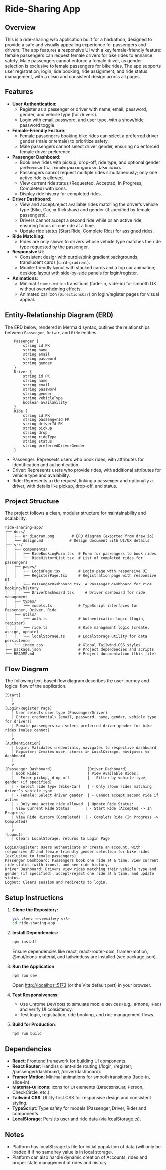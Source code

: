 
# Ride-Sharing App

## Overview
This is a ride-sharing web application built for a hackathon, designed to provide a safe and visually appealing experience for passengers and drivers. The app features a responsive UI with a key female-friendly feature: female passengers can request female drivers for bike rides to enhance safety. Male passengers cannot enforce a female driver, as gender selection is exclusive to female passengers for bike rides. The app supports user registration, login, ride booking, ride assignment, and ride status management, with a clean and consistent design across all pages.

## Features
- **User Authentication**:
  - Register as a passenger or driver with name, email, password, gender, and vehicle type (for drivers).
  - Login with email, password, and user type, with a show/hide password toggle.
- **Female-Friendly Feature**:
  - Female passengers booking bike rides can select a preferred driver gender (male or female) to prioritize safety.
  - Male passengers cannot select driver gender, ensuring no enforced female driver preference.
- **Passenger Dashboard**:
  - Book new rides with pickup, drop-off, ride type, and optional gender preference (for female passengers on bike rides).
  - Passengers cannot request multiple rides simultaneously; only one active ride is allowed.
  - View current ride status (Requested, Accepted, In Progress, Completed) with icons.
  - Display ride history for completed rides.
- **Driver Dashboard**:
  - View and accept/reject available rides matching the driver’s vehicle type (Bike, Car, or Rickshaw) and gender (if specified by female passengers).
  - Drivers cannot accept a second ride while on an active ride, ensuring focus on one ride at a time.
  - Update ride status (Start Ride, Complete Ride) for assigned rides.
- **Ride Matching**:
  - Rides are only shown to drivers whose vehicle type matches the ride type requested by the passenger.
- **Responsive UI**:
  - Consistent design with purple/pink gradient backgrounds, translucent cards (`card-gradient`).
  - Mobile-friendly layout with stacked cards and a top car animation; desktop layout with side-by-side panels for login/register.
- **Animations**:
  - Minimal `framer-motion` transitions (fade-in, slide-in) for smooth UX without overwhelming effects.
  - Animated car icon (`DirectionsCar`) on login/register pages for visual appeal.

## Entity-Relationship Diagram (ERD)
The ERD below, rendered in Mermaid syntax, outlines the relationships between `Passenger`, `Driver`, and `Ride` entities.

```mermaid
    Passenger {
        string id PK
        string name
        string email
        string password
        string gender
    }
    Driver {
        string id PK
        string name
        string email
        string password
        string gender
        string vehicleType
        boolean availability
    }
    Ride {
        string id PK
        string passengerId FK
        string driverId FK
        string pickup
        string drop
        string rideType
        string status
        string preferredDriverGender
    }
````


- Passenger: Represents users who book rides, with attributes for identification and authentication.
- Driver: Represents users who provide rides, with additional attributes for vehicle type and availability.
- Ride: Represents a ride request, linking a passenger and optionally a driver, with details like pickup, drop-off, and status.


## Project Structure

The project follows a clean, modular structure for maintainability and scalability.

```
ride-sharing-app/
├── docs/
│   ├── er_diagram.png        # ERD diagram (exported from draw.io)
│   └── design.md            # Design document with UI/UX details
├── src/
│   ├── components/
│   │   ├── RideBookingForm.tsx  # Form for passengers to book rides
│   │   └── RideHistoryList.tsx  # List of completed rides for passengers
│   ├── pages/
│   │   ├── LoginPage.tsx        # Login page with responsive UI
│   │   ├── RegisterPage.tsx     # Registration page with responsive UI
│   │   ├── PassengerDashboard.tsx  # Passenger dashboard for ride booking/history
│   │   └── DriverDashboard.tsx     # Driver dashboard for ride management
│   ├── types/
│   │   └── models.ts            # TypeScript interfaces for Passenger, Driver, Ride
│   ├── utils/
│   │   ├── auth.ts              # Authentication logic (login, register)
│   │   ├── ride.ts              # Ride management logic (create, assign, update)
│   │   └── localStorage.ts      # LocalStorage utility for data persistence
│   └── index.css                # Global Tailwind CSS styles
├── package.json                 # Project dependencies and scripts
└── README.md                    # Project documentation (this file)
```

## Flow Diagram

The following text-based flow diagram describes the user journey and logical flow of the application.

```
[Start]
   |
   v
[Login/Register Page]
   | User selects user type (Passenger/Driver)
   | Enters credentials (email, password, name, gender, vehicle type for drivers)
   | Female passengers can select preferred driver gender for bike rides (males cannot)
   |
   v
[Authentication]
   | Login: Validates credentials, navigates to respective dashboard
   | Register: Creates user, stores in LocalStorage, navigates to dashboard
   |
   v
[Passenger Dashboard]                [Driver Dashboard]
   | Book Ride:                      | View Available Rides:
   | - Enter pickup, drop-off        | - Filter by vehicle type, gender (if specified)
   | - Select ride type (Bike/Car)   | - Only shown rides matching driver’s vehicle type
   | - Female: Select driver gender  | - Cannot accept second ride if active
   | - Only one active ride allowed  | Update Ride Status:
   | View Current Ride Status       | - Start Ride (Accepted -> In Progress)
   | View Ride History (Completed)  | - Complete Ride (In Progress -> Completed)
   |
   v
[Logout]
   | Clears LocalStorage, returns to Login Page
```

```
Login/Register: Users authenticate or create an account, with responsive UI and female-friendly gender selection for bike rides (exclusive to female passengers).
Passenger Dashboard: Passengers book one ride at a time, view current ride status (with icons), and see ride history.
Driver Dashboard: Drivers view rides matching their vehicle type and gender (if specified), accept/reject one ride at a time, and update status.
Logout: Clears session and redirects to login.
```

## Setup Instructions

1. **Clone the Repository:**

   ```bash
   git clone <repository-url>
   cd ride-sharing-app
   ```

2. **Install Dependencies:**

   ```bash
   npm install
   ```

   Ensure dependencies like react, react-router-dom, framer-motion, @mui/icons-material, and tailwindcss are installed (see package.json).

3. **Run the Application:**

   ```bash
   npm run dev
   ```

   Open [http://localhost:5173](http://localhost:5173) (or the Vite default port) in your browser.

4. **Test Responsiveness:**

   * Use Chrome DevTools to simulate mobile devices (e.g., iPhone, iPad) and verify UI consistency.
   * Test login, registration, ride booking, and ride management flows.

5. **Build for Production:**

   ```bash
   npm run build
   ```

## Dependencies

* **React**: Frontend framework for building UI components.
* **React Router**: Handles client-side routing (/login, /register, /passenger/dashboard, /driver/dashboard).
* **Framer Motion**: Minimal animations for smooth transitions (fade-in, slide-in).
* **Material-UI Icons**: Icons for UI elements (DirectionsCar, Person, CheckCircle, etc.).
* **Tailwind CSS**: Utility-first CSS for responsive design and consistent styling.
* **TypeScript**: Type safety for models (Passenger, Driver, Ride) and components.
* **LocalStorage**: Persists user and ride data (via localStorage.ts).

## Notes
- Platform has localStorage.ts file for initial population of data (will only be loaded if if no same key value is in local storage).
- Platform can also handle dynamic creation of Accounts, rides and proper state management of rides and history.